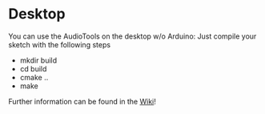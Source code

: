 # Desktop

You can use the AudioTools on the desktop w/o Arduino: Just compile your sketch with the following steps

- mkdir build
- cd build
- cmake ..
- make

Further information can be found in the [Wiki](https://github.com/pschatzmann/arduino-audio-tools/wiki)!